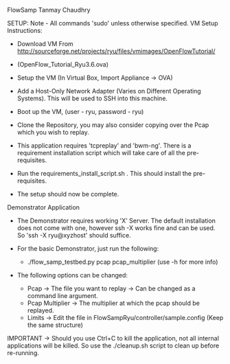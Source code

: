 FlowSamp
Tanmay Chaudhry

SETUP:
Note - All commands 'sudo' unless otherwise specified.
VM Setup Instructions:
- Download VM From http://sourceforge.net/projects/ryu/files/vmimages/OpenFlowTutorial/
- (OpenFlow_Tutorial_Ryu3.6.ova)

- Setup the VM (In Virtual Box, Import Appliance -> OVA)
- Add a Host-Only Network Adapter (Varies on Different Operating Systems). This will be used to SSH into this machine.
- Boot up the VM, (user - ryu, password - ryu)
- Clone the Repository, you may also consider copying over the Pcap which you wish to replay.
- This application requires 'tcpreplay' and 'bwm-ng'. There is a requirement installation script which will take care of all the pre-requisites.
- Run the requirements_install_script.sh . This should install the pre-requisites.
- The setup should now be complete. 


Demonstrator Application
- The Demonstrator requires working 'X' Server. The default installation does not come with one, however ssh -X works fine and can be used. So 'ssh -X ryu@xyzhost' should suffice.
- For the basic Demonstrator, just run the following:
	* ./flow_samp_testbed.py pcap pcap_multiplier (use -h for more info)

- The following options can be changed:
	* Pcap -> The file you want to replay
	       -> Can be changed as a command line argument.
	* Pcap Multiplier -> The multiplier at which the pcap should be replayed.
	* Limits -> Edit the file in FlowSampRyu/controller/sample.config (Keep the same structure)

IMPORTANT ->
Should you use Ctrl+C to kill the application, not all internal applications will be killed. So use the ./cleanup.sh script to clean up before re-running.
